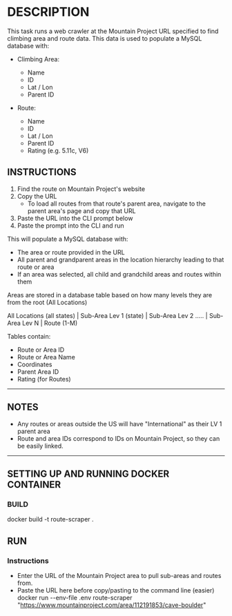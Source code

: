 # DESCRIPTION

This task runs a web crawler at the Mountain Project URL specified to find climbing area and route data. 
This data is used to populate a MySQL database with: 

- Climbing Area: 
  - Name
  - ID  
  - Lat / Lon
  - Parent ID

- Route: 
  - Name
  - ID
  - Lat / Lon
  - Parent ID
  - Rating (e.g. 5.11c, V6)
  

## INSTRUCTIONS

1. Find the route on Mountain Project's website
2. Copy the URL
    - To load all routes from that route's parent area, navigate to the 
      parent area's page and copy that URL
3. Paste the URL into the CLI prompt below
4. Paste the prompt into the CLI and run

This will populate a MySQL database with:

- The area or route provided in the URL
- All parent and grandparent areas in the location hierarchy leading to that route or area
- If an area was selected, all child and grandchild areas and routes within them

Areas are stored in a database table based on how many levels they are from the root (All Locations) 

All Locations (all states)
    |
    Sub-Area Lev 1 (state)
        |
        Sub-Area Lev 2
            .....
            |
            Sub-Area Lev N
                |
                Route (1-M)

Tables contain:

- Route or Area ID
- Route or Area Name
- Coordinates
- Parent Area ID
- Rating (for Routes)

________________________________________________________________________________________

## NOTES

- Any routes or areas outside the US will have "International" as their LV 1 parent area
- Route and area IDs correspond to IDs on Mountain Project, so they can be easily linked.

________________________________________________________________________________________

## SETTING UP AND RUNNING DOCKER CONTAINER

### BUILD

docker build -t route-scraper .

## RUN

### Instructions

- Enter the URL of the Mountain Project area to pull sub-areas and routes from.
- Paste the URL here before copy/pasting to the command line (easier) 
  docker run --env-file .env route-scraper "<https://www.mountainproject.com/area/112191853/cave-boulder>"